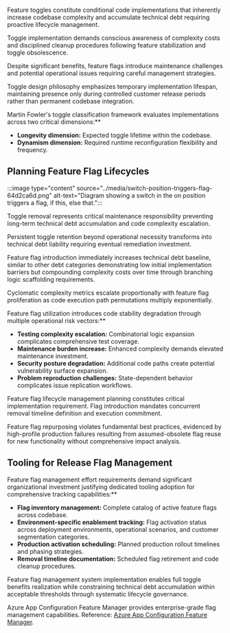 Feature toggles constitute conditional code implementations that inherently increase codebase complexity and accumulate technical debt requiring proactive lifecycle management.

Toggle implementation demands conscious awareness of complexity costs and disciplined cleanup procedures following feature stabilization and toggle obsolescence.

Despite significant benefits, feature flags introduce maintenance challenges and potential operational issues requiring careful management strategies.

Toggle design philosophy emphasizes temporary implementation lifespan, maintaining presence only during controlled customer release periods rather than permanent codebase integration.

Martin Fowler's toggle classification framework evaluates implementations across two critical dimensions:\*\*

- **Longevity dimension:** Expected toggle lifetime within the codebase.
- **Dynamism dimension:** Required runtime reconfiguration flexibility and frequency.

## Planning Feature Flag Lifecycles

:::image type="content" source="../media/switch-position-triggers-flag-64d2ca6d.png" alt-text="Diagram showing a switch in the on position triggers a flag, if this, else that.":::

Toggle removal represents critical maintenance responsibility preventing long-term technical debt accumulation and code complexity escalation.

Persistent toggle retention beyond operational necessity transforms into technical debt liability requiring eventual remediation investment.

Feature flag introduction immediately increases technical debt baseline, similar to other debt categories demonstrating low initial implementation barriers but compounding complexity costs over time through branching logic scaffolding requirements.

Cyclomatic complexity metrics escalate proportionally with feature flag proliferation as code execution path permutations multiply exponentially.

Feature flag utilization introduces code stability degradation through multiple operational risk vectors:\*\*

- **Testing complexity escalation:** Combinatorial logic expansion complicates comprehensive test coverage.
- **Maintenance burden increase:** Enhanced complexity demands elevated maintenance investment.
- **Security posture degradation:** Additional code paths create potential vulnerability surface expansion.
- **Problem reproduction challenges:** State-dependent behavior complicates issue replication workflows.

Feature flag lifecycle management planning constitutes critical implementation requirement. Flag introduction mandates concurrent removal timeline definition and execution commitment.

Feature flag repurposing violates fundamental best practices, evidenced by high-profile production failures resulting from assumed-obsolete flag reuse for new functionality without comprehensive impact analysis.

## Tooling for Release Flag Management

Feature flag management effort requirements demand significant organizational investment justifying dedicated tooling adoption for comprehensive tracking capabilities:\*\*

- **Flag inventory management:** Complete catalog of active feature flags across codebase.
- **Environment-specific enablement tracking:** Flag activation status across deployment environments, operational scenarios, and customer segmentation categories.
- **Production activation scheduling:** Planned production rollout timelines and phasing strategies.
- **Removal timeline documentation:** Scheduled flag retirement and code cleanup procedures.

Feature flag management system implementation enables full toggle benefits realization while constraining technical debt accumulation within acceptable thresholds through systematic lifecycle governance.

Azure App Configuration Feature Manager provides enterprise-grade flag management capabilities. Reference: [Azure App Configuration Feature Manager](/azure/azure-app-configuration/manage-feature-flags).
